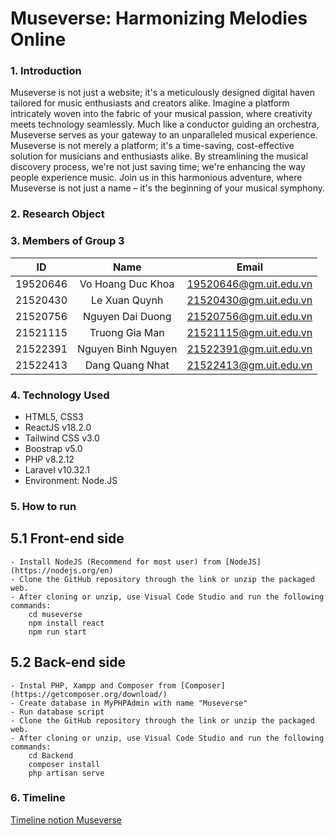 # Museverse: Harmonizing Melodies Online

### 1. Introduction
Museverse is not just a website; it's a meticulously designed digital haven tailored for music enthusiasts and creators alike. Imagine a platform intricately woven into the fabric of your musical passion, where creativity meets technology seamlessly. Much like a conductor guiding an orchestra, Museverse serves as your gateway to an unparalleled musical experience. Museverse is not merely a platform; it's a time-saving, cost-effective solution for musicians and enthusiasts alike. By streamlining the musical discovery process, we're not just saving time; we're enhancing the way people experience music. Join us in this harmonious adventure, where Museverse is not just a name – it's the beginning of your musical symphony.
### 2. Research Object
### 3. Members of Group 3
|    ID    |       Name       |         Email          |
|:--------:|:----------------:|:----------------------:|
| 19520646 | Vo Hoang Duc Khoa  | 19520646@gm.uit.edu.vn |
| 21520430 |  Le Xuan Quynh   | 21520430@gm.uit.edu.vn |
| 21520756 | Nguyen Dai Duong | 21520756@gm.uit.edu.vn |
| 21521115 |  Truong Gia Man | 21521115@gm.uit.edu.vn |
| 21522391 | Nguyen Binh Nguyen  | 21522391@gm.uit.edu.vn |
| 21522413 | Dang Quang Nhat  | 21522413@gm.uit.edu.vn |
### 4. Technology Used
- HTML5, CSS3
- ReactJS v18.2.0
- Tailwind CSS v3.0
- Boostrap v5.0
- PHP v8.2.12
- Laravel v10.32.1
- Environment: Node.JS
### 5. How to run
##  5.1 Front-end side
    - Install NodeJS (Recommend for most user) from [NodeJS](https://nodejs.org/en)
    - Clone the GitHub repository through the link or unzip the packaged web.
    - After cloning or unzip, use Visual Code Studio and run the following commands:
        cd museverse
        npm install react
        npm run start
##  5.2 Back-end side
    - Instal PHP, Xampp and Composer from [Composer](https://getcomposer.org/download/)
    - Create database in MyPHPAdmin with name "Museverse"
    - Run database script
    - Clone the GitHub repository through the link or unzip the packaged web.
    - After cloning or unzip, use Visual Code Studio and run the following commands:
        cd Backend
        composer install
        php artisan serve
### 6. Timeline
[Timeline notion Museverse](https://www.notion.so/ad5b313aa02e42219e42bbe3beb1e92e?v=e014cc3f9bac4941a116c8fc60e393c5&pvs=4)

